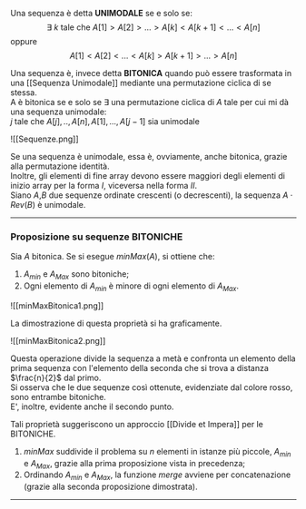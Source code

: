 Una sequenza è detta **UNIMODALE** se e solo se:
$$\exists\text{ } k \text{ tale che } A[1]>A[2]>...>A[k]< A[k+1]<...<A[n]$$
oppure
$$A[1]<A[2]<...<A[k]>A[k+1]>...>A[n]$$

Una sequenza è, invece detta **BITONICA** quando può essere trasformata in una [[Sequenza Unimodale]] mediante una permutazione ciclica di se stessa.<br />
A è bitonica se e solo se $\exists$ una permutazione ciclica di $A$ tale per cui mi dà una sequenza unimodale:<br />
$j \text{ tale che } A[j], .., A[n], A[1], ..., A[j-1] \text{ sia unimodale}$

![[Sequenze.png]]

Se una sequenza è unimodale, essa è, ovviamente, anche bitonica, grazie alla permutazione identità.<br />
Inoltre, gli elementi di fine array devono essere maggiori degli elementi di inizio array per la forma $I$, viceversa nella forma $II$.<br />
Siano $A$,$B$ due sequenze ordinate crescenti (o decrescenti), la sequenza $A \cdot Rev(B)$ è unimodale.<br />

--------------------------------------------------------------

### Proposizione su sequenze BITONICHE ###

Sia $A$ bitonica. Se si esegue _minMax_($A$), si ottiene che:
1) $A_{min}$ e $A_{Max}$ sono bitoniche;
2) Ogni elemento di $A_{min}$ è minore di ogni elemento di $A_{Max}$.

![[minMaxBitonica1.png]]

La dimostrazione di questa proprietà si ha graficamente.<br />

![[minMaxBitonica2.png]]

Questa operazione divide la sequenza a metà e confronta un elemento della prima sequenza con l'elemento della seconda che si trova a distanza $\frac{n}{2}$ dal primo.<br />
Si osserva che le due sequenze così ottenute, evidenziate dal colore rosso, sono entrambe bitoniche.<br />
E', inoltre, evidente anche il secondo punto.

Tali proprietà suggeriscono un approccio [[Divide et Impera]] per le BITONICHE.<br />
1) _minMax_ suddivide il problema su $n$ elementi in istanze più piccole, $A_{min}$ e $A_{Max}$, grazie alla prima proposizione vista in precedenza;
2) Ordinando $A_{min}$ e $A_{Max}$, la funzione _merge_ avviene per concatenazione (grazie alla seconda proposizione dimostrata).

--------------------------------------------------------------

